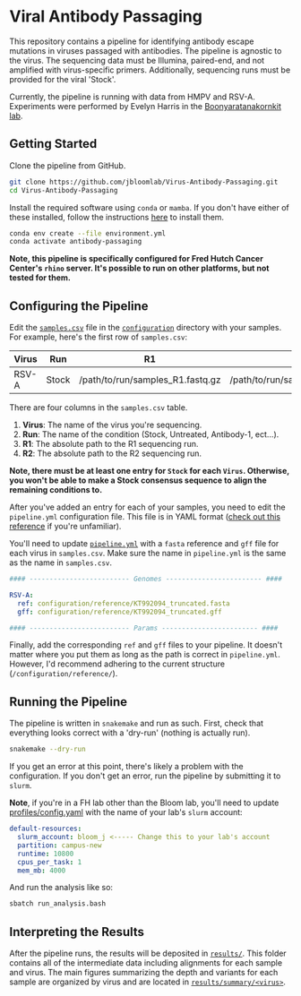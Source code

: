 # Viral Antibody Passaging

This repository contains a pipeline for identifying antibody escape mutations in viruses passaged with antibodies. The pipeline is agnostic to the virus. The sequencing data must be Illumina, paired-end, and not amplified with virus-specific primers. Additionally, sequencing runs must be provided for the viral 'Stock'.

Currently, the pipeline is running with data from HMPV and RSV-A. Experiments were performed by Evelyn Harris in the [Boonyaratanakornkit lab](https://research.fredhutch.org/boonyaratanakornkit/en.html).

## Getting Started

Clone the pipeline from GitHub.

```bash
git clone https://github.com/jbloomlab/Virus-Antibody-Passaging.git
cd Virus-Antibody-Passaging
```

Install the required software using `conda` or `mamba`. If you don't have either of these installed, follow the instructions [here](https://docs.anaconda.com/miniconda/miniconda-install/) to install them.

```bash
conda env create --file environment.yml
conda activate antibody-passaging
```

**Note, this pipeline is specifically configured for Fred Hutch Cancer Center's `rhino` server. It's possible to run on other platforms, but not tested for them.**

## Configuring the Pipeline

Edit the [`samples.csv`](/configuration/samples.csv) file in the [`configuration`](/configuration/) directory with your samples. For example, here's the first row of `samples.csv`:

| Virus |  Run  | R1                                    | R2                                    |
|-------|-------|---------------------------------------|---------------------------------------|
| RSV-A | Stock | /path/to/run/samples_R1.fastq.gz      | /path/to/run/samples_R2.fastq.gz      |


There are four columns in the `samples.csv` table.

1. **Virus**: The name of the virus you're sequencing.
2. **Run**: The name of the condition (Stock, Untreated, Antibody-1, ect...).
3. **R1**: The absolute path to the R1 sequencing run.
4. **R2**: The absolute path to the R2 sequencing run.

**Note, there must be at least one entry for `Stock` for each `Virus`. Otherwise, you won't be able to make a Stock consensus sequence to align the remaining conditions to.**

After you've added an entry for each of your samples, you need to edit the `pipeline.yml` configuration file. This file is in YAML format ([check out this reference](https://docs.ansible.com/ansible/latest/reference_appendices/YAMLSyntax.html) if you're unfamiliar). 

You'll need to update [`pipeline.yml`](/configuration/pipeline.yml) with a `fasta` reference and `gff` file for each virus in `samples.csv`. Make sure the name in `pipeline.yml` is the same as the name in `samples.csv`.

```yaml
#### ------------------------- Genomes ------------------------ ####

RSV-A:
  ref: configuration/reference/KT992094_truncated.fasta
  gff: configuration/reference/KT992094_truncated.gff

#### ------------------------- Params ------------------------ ####
```

Finally, add the corresponding `ref` and `gff` files to your pipeline. It doesn't matter where you put them as long as the path is correct in `pipeline.yml`. However, I'd recommend adhering to the current structure (`/configuration/reference/`).

## Running the Pipeline

The pipeline is written in `snakemake` and run as such. First, check that everything looks correct with a 'dry-run' (nothing is actually run).

```bash
snakemake --dry-run
```

If you get an error at this point, there's likely a problem with the configuration. If you don't get an error, run the pipeline by submitting it to `slurm`.

**Note**, if you're in a FH lab other than the Bloom lab, you'll need to update [profiles/config.yaml](profiles/config.yaml) with the name of your lab's `slurm` account:

```yaml
default-resources:
  slurm_account: bloom_j <----- Change this to your lab's account
  partition: campus-new
  runtime: 10800
  cpus_per_task: 1
  mem_mb: 4000

```

And run the analysis like so:

```bash
sbatch run_analysis.bash
```

## Interpreting the Results

After the pipeline runs, the results will be deposited in [`results/`](/results/). This folder contains all of the intermediate data including alignments for each sample and virus. The main figures summarizing the depth and variants for each sample are organized by virus and are located in [`results/summary/<virus>`](/results/summary/RSV-A/).
